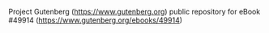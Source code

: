 Project Gutenberg (https://www.gutenberg.org) public repository for eBook #49914 (https://www.gutenberg.org/ebooks/49914)
